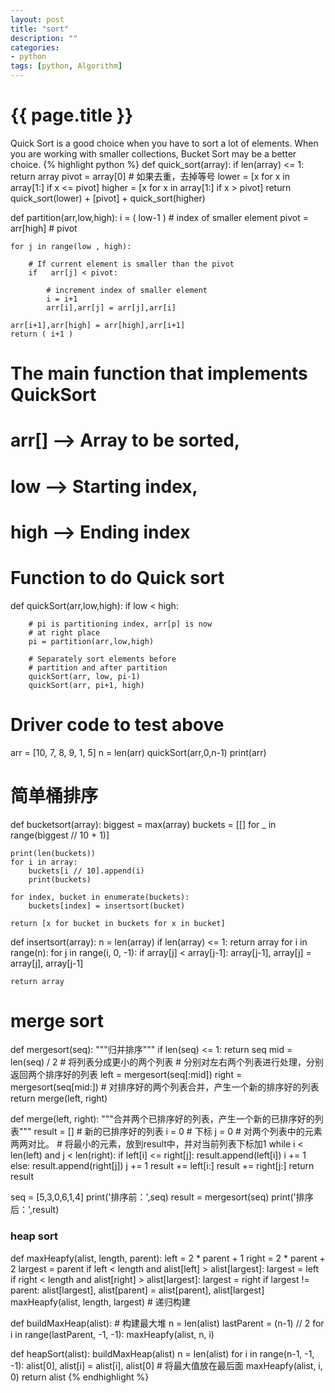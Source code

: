 ```yaml
---
layout: post
title: "sort"
description: ""
categories: 
- python  
tags: [python, Algorithm]
---
```

{{ page.title }}
================

Quick Sort is a good choice when you have to sort a lot of elements. When you are working with smaller collections, Bucket Sort may be a better choice.
{% highlight python %}
def quick_sort(array):
	if len(array) <= 1:
		return array
	pivot = array[0]
	# 如果去重，去掉等号
	lower = [x for x in array[1:] if x <= pivot]
	higher = [x for x in array[1:] if x > pivot]
	return quick_sort(lower) + [pivot] + quick_sort(higher)


def partition(arr,low,high): 
    i = ( low-1 )         # index of smaller element 
    pivot = arr[high]     # pivot 
  
    for j in range(low , high): 
  
        # If current element is smaller than the pivot 
        if   arr[j] < pivot: 
          
            # increment index of smaller element 
            i = i+1 
            arr[i],arr[j] = arr[j],arr[i] 
  
    arr[i+1],arr[high] = arr[high],arr[i+1] 
    return ( i+1 ) 
  
# The main function that implements QuickSort 
# arr[] --> Array to be sorted, 
# low  --> Starting index, 
# high  --> Ending index 
  
# Function to do Quick sort 
def quickSort(arr,low,high): 
    if low < high: 
  
        # pi is partitioning index, arr[p] is now 
        # at right place 
        pi = partition(arr,low,high) 
  
        # Separately sort elements before 
        # partition and after partition 
        quickSort(arr, low, pi-1) 
        quickSort(arr, pi+1, high) 
  
# Driver code to test above 
arr = [10, 7, 8, 9, 1, 5] 
n = len(arr) 
quickSort(arr,0,n-1) 
print(arr)

# 简单桶排序
def bucketsort(array):
    biggest = max(array)
    buckets = [[] for _ in range(biggest // 10 + 1)]

    print(len(buckets))
    for i in array:
        buckets[i // 10].append(i)
        print(buckets)

    for index, bucket in enumerate(buckets):
        buckets[index] = insertsort(bucket)

    return [x for bucket in buckets for x in bucket]


def insertsort(array):
    n = len(array)
    if len(array) <= 1: return array
    for i in range(n):
        for j in range(i, 0, -1):
            if array[j] < array[j-1]:
                array[j-1], array[j] = array[j], array[j-1]
    
    return array
# merge sort
def mergesort(seq):
    """归并排序"""
    if len(seq) <= 1:
        return seq
    mid = len(seq) / 2  # 将列表分成更小的两个列表
    # 分别对左右两个列表进行处理，分别返回两个排序好的列表
    left = mergesort(seq[:mid])
    right = mergesort(seq[mid:])
    # 对排序好的两个列表合并，产生一个新的排序好的列表
    return merge(left, right)

def merge(left, right):
    """合并两个已排序好的列表，产生一个新的已排序好的列表"""
    result = []  # 新的已排序好的列表
    i = 0  # 下标
    j = 0
    # 对两个列表中的元素 两两对比。
    # 将最小的元素，放到result中，并对当前列表下标加1
    while i < len(left) and j < len(right):
        if left[i] <= right[j]:
            result.append(left[i])
            i += 1
        else:
            result.append(right[j])
            j += 1
    result += left[i:]
    result += right[j:]
    return result

seq = [5,3,0,6,1,4]
print('排序前：',seq)
result = mergesort(seq)
print('排序后：',result)

### heap sort
def maxHeapfy(alist, length, parent):
    left = 2 * parent + 1
    right = 2 * parent + 2
    largest = parent
    if left < length and alist[left] > alist[largest]:
        largest = left
    if right < length and alist[right] > alist[largest]:
        largest = right
    if largest != parent:
        alist[largest], alist[parent] = alist[parent], alist[largest]
        maxHeapfy(alist, length, largest)  # 递归构建
 
def buildMaxHeap(alist):  # 构建最大堆
    n = len(alist)
    lastParent = (n-1) // 2
    for i in range(lastParent, -1, -1):
        maxHeapfy(alist, n, i)
 
def heapSort(alist):
    buildMaxHeap(alist)
    n = len(alist)
    for i in range(n-1, -1, -1):
        alist[0], alist[i] = alist[i], alist[0]  # 将最大值放在最后面
        maxHeapfy(alist, i, 0)
    return alist
{% endhighlight %}
